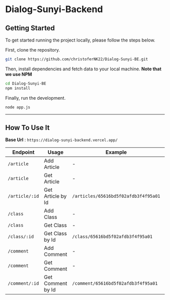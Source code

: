 # Dialog-Sunyi-Backend

## Getting Started

To get started running the project locally, please follow the steps below.

First, clone the repository.

```bash
git clone https://github.com/christoferNK22/Dialog-Sunyi-BE.git
```

Then, install dependencies and fetch data to your local machine. **Note that we use NPM**

```bash
cd Dialog-Sunyi-BE
npm install
```

Finally, run the development.

```bash
node app.js
```

---

## How To Use It

**Base Url** :  `https://dialog-sunyi-backend.vercel.app/`

| Endpoint | Usage | Example | Method |
|----------|-------|---------|----------|
| `/article` | Add Article | - |  POST  |
| `/article` | Get Article | - |  GET   |
| `/article/:id` | Get Article by Id | `/articles/65616bd5f02afdb3f4f95a01` |   GET  |
| `/class` | Add Class | - |  POST  |
| `/class` | Get Class | - |  GET   |
| `/class/:id` | Get Class by Id | `/class/65616bd5f02afdb3f4f95a01` |   GET  |
| `/comment` | Add Comment | - |  POST  |
| `/comment` | Get Comment | - |  GET   |
| `/comment/:id` | Get Comment by Id | `/comment/65616bd5f02afdb3f4f95a01` |   GET  |
